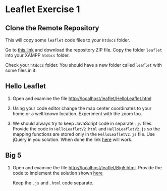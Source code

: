 # Leaflet Exercise 1

## Clone the Remote Repository

This will copy some ``leaflet`` code files to your ``htdocs`` folder.  

Go to [this link](https://github.com/barcaxi/wdl2024/) and download the repository ZIP file.  Copy the folder ``leaflet`` into your XAMPP ``htdocs`` folder.

Check your ``htdocs`` folder.  You should have a new folder called ``leaflet`` with some files in it.


## Hello Leaflet 

1.	Open and examine the file [http://localhost/leaflet/HelloLeaflet.html](http://localhost/leaflet/HelloLeaflet.html)

1.	Using your code editor change the map center coordinates to your home or a well known location.  Experiment with the zoom too.

1.	We should always try to keep JavaScript code in separate `.js` files.  Provide the code in `HelloLeafletV2.html` and `HelloLeafletV2.js` so the mapping functions are stored only in the `HelloLeafletV2.js` file.  Use jQuery in you solution.  When done the link [here](http://localhost/Leaflet/HelloLeafletV2.html) will work.


## Big 5

1.	Open and examine the file [http://localhost/leaflet/Big5.html](http://localhost/leaflet/Big5.html).  Provide the code to implement the solution shown [here](images/Big5.gif)

	Keep the `.js` and `.html` code separate.

